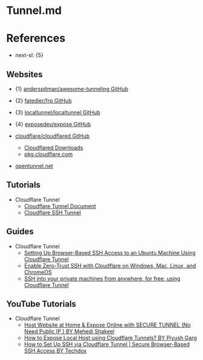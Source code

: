 # Tunnel.md

# References

* next-sl: {5}

## Websites

* {1} [anderspitman/awesome-tunneling GitHub](https://github.com/anderspitman/awesome-tunneling)
* {2} [fatedier/frp GitHub](https://github.com/fatedier/frp)
* {3} [localtunnel/localtunnel GitHub](https://github.com/localtunnel/localtunnel)
* {4} [exposedev/expose GitHub](https://github.com/exposedev/expose)

* [cloudflare/cloudflared GitHub](https://github.com/cloudflare/cloudflared)
  * [Cloudflared Downloads](https://developers.cloudflare.com/cloudflare-one/connections/connect-networks/downloads/)
  * [pkg.cloudflare.com](https://pkg.cloudflare.com/index.html)

* [opentunnel.net](https://opentunnel.net/)

## Tutorials

* Cloudflare Tunnel
  * [Cloudflare Tunnel Document](https://developers.cloudflare.com/cloudflare-one/connections/connect-networks/)
  * [Cloudflare SSH Tunnel](https://developers.cloudflare.com/cloudflare-one/connections/connect-networks/use-cases/ssh/)

## Guides

* Cloudflare Tunnel
  * [Setting Up Browser-Based SSH Access to an Ubuntu Machine Using Cloudflare Tunnel](https://medium.com/@techworldthink/setting-up-browser-based-ssh-access-to-an-ubuntu-machine-using-cloudflare-tunnel-5762bf27acda)
  * [Enable Zero-Trust SSH with Cloudflare on Windows, Mac, Linux, and ChromeOS](https://runcloud.io/blog/zero-trust-ssh)
  * [SSH into your private machines from anywhere, for free, using Cloudflare Tunnel](https://tlduck.com/blog/ssh-over-cloudflare/)

## YouTube Tutorials

* Cloudflare Tunnel
  * [Host Website at Home & Expose Online with SECURE TUNNEL (No Need Public IP ) BY Mehedi Shakeel](https://www.youtube.com/watch?v=txIT8npiWXI)
  * [How to Expose Local Host using Cloudflare Tunnels? BY Piyush Garg](https://www.youtube.com/watch?v=BnWfbv7Fy-k)
  * [How to Set Up SSH via Cloudflare Tunnel | Secure Browser-Based SSH Access BY Techdox](https://www.youtube.com/watch?v=lnw616HiINY)
